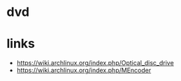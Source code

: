 # dvd



# links

* https://wiki.archlinux.org/index.php/Optical_disc_drive
* https://wiki.archlinux.org/index.php/MEncoder
